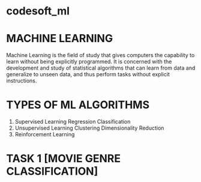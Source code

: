 # codesoft_ml
# MACHINE LEARNING
Machine Learning is the field of study that gives computers the capability to learn without being explicitly programmed. It is concerned with the development and study of statistical algorithms that can learn from data and generalize to unseen data, and thus perform tasks without explicit instructions.
# TYPES OF ML ALGORITHMS
1. Supervised Learning
       Regression
       Classification
2. Unsupervised Learning
       Clustering
       Dimensionality Reduction
3. Reinforcement Learning
# TASK 1 [MOVIE GENRE CLASSIFICATION]

   
